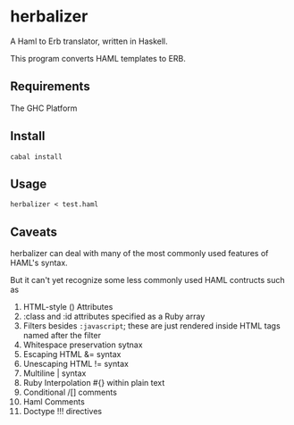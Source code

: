 # herbalizer

A Haml to Erb translator, written in Haskell.

This program converts HAML templates to ERB. 


## Requirements

The GHC Platform

## Install

    cabal install 

## Usage

    herbalizer < test.haml 



## Caveats

herbalizer can deal with many of the most commonly used features of HAML's syntax. 

But it can't yet recognize some less commonly used HAML contructs such as 

1. HTML-style () Attributes
1. :class and :id attributes specified as a Ruby array
1. Filters besides `:javascript`; these are just rendered inside HTML tags named after the filter
1. Whitespace preservation sytnax
1. Escaping HTML &= syntax
1. Unescaping HTML != syntax
1. Multiline | syntax
1. Ruby Interpolation #{} within plain text
1. Conditional /[] comments
1. Haml Comments
1. Doctype !!! directives

